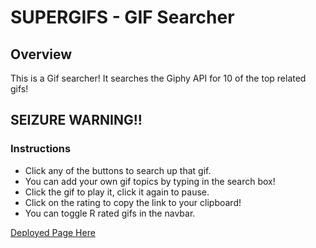 # SUPERGIFS - GIF Searcher
## Overview
This is a Gif searcher! It searches the Giphy API for 10 of the top related gifs!
## SEIZURE WARNING!!
### Instructions
* Click any of the buttons to search up that gif.
* You can add your own gif topics by typing in the search box!
* Click the gif to play it, click it again to pause.
* Click on the rating to copy the link to your clipboard!
* You can toggle R rated gifs in the navbar.

[Deployed Page Here](https://aale12.github.io/Projects/GIFTASTIC/index.html)

